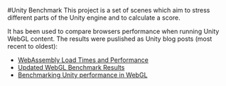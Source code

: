 #Unity Benchmark
This project is a set of scenes which aim to stress different parts of the Unity engine and to calculate a score.

It has been used to compare browsers performance when running Unity WebGL content. The results were puslished as Unity blog posts (most recent to oldest):

* [WebAssembly Load Times and Performance](https://blogs.unity3d.com/2018/09/17/webassembly-load-times-and-performance/)
* [Updated WebGL Benchmark Results](https://blogs.unity3d.com/2015/12/15/updated-webgl-benchmark-results/)
* [Benchmarking Unity performance in WebGL](https://blogs.unity3d.com/2014/10/07/benchmarking-unity-performance-in-webgl/)
